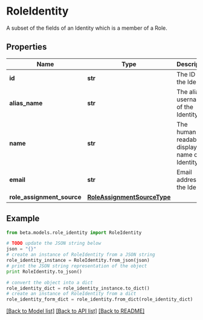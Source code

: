 # RoleIdentity

A subset of the fields of an Identity which is a member of a Role.

## Properties
Name | Type | Description | Notes
------------ | ------------- | ------------- | -------------
**id** | **str** | The ID of the Identity | [optional] 
**alias_name** | **str** | The alias / username of the Identity | [optional] 
**name** | **str** | The human-readable display name of the Identity | [optional] 
**email** | **str** | Email address of the Identity | [optional] 
**role_assignment_source** | [**RoleAssignmentSourceType**](RoleAssignmentSourceType.md) |  | [optional] 

## Example

```python
from beta.models.role_identity import RoleIdentity

# TODO update the JSON string below
json = "{}"
# create an instance of RoleIdentity from a JSON string
role_identity_instance = RoleIdentity.from_json(json)
# print the JSON string representation of the object
print RoleIdentity.to_json()

# convert the object into a dict
role_identity_dict = role_identity_instance.to_dict()
# create an instance of RoleIdentity from a dict
role_identity_form_dict = role_identity.from_dict(role_identity_dict)
```
[[Back to Model list]](../README.md#documentation-for-models) [[Back to API list]](../README.md#documentation-for-api-endpoints) [[Back to README]](../README.md)


